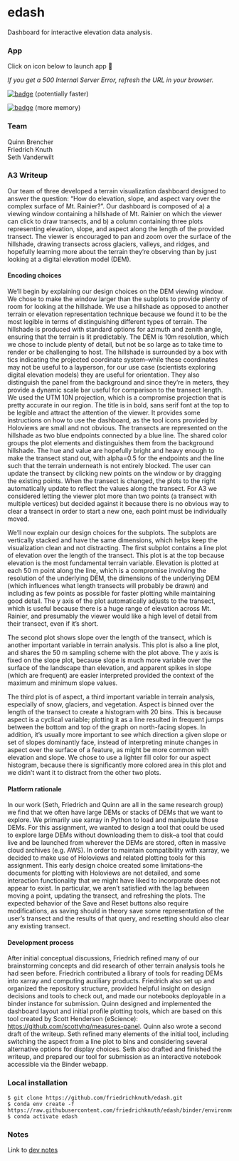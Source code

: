 # edash
Dashboard for interactive elevation data analysis.

### App

Click on icon below to launch app :rocket:

*If you get a 500 Internal Server Error, refresh the URL in your browser.*

[![badge](https://img.shields.io/static/v1.svg?logo=mybinder&label=Launch+App&message=mybinder&color=green)](https://mybinder.org/v2/gh/friedrichknuth/edash/binder?urlpath=/proxy/5009/dashboard) (potentially faster)

[![badge](https://img.shields.io/static/v1.svg?logo=mybinder&label=Launch+App&message=mybinder&color=green)](https://gesis.mybinder.org/v2/gh/friedrichknuth/edash/binder?urlpath=/proxy/5009/dashboard) (more memory)


### Team
Quinn Brencher  
Friedrich Knuth  
Seth Vanderwilt  

### A3 Writeup
Our team of three developed a terrain visualization dashboard designed to answer the question: “How do elevation, slope, and aspect vary over the complex surface of Mt. Rainier?”. Our dashboard is composed of a) a viewing window containing a hillshade of Mt. Rainier on which the viewer can click to draw transects, and b) a column containing three plots representing elevation, slope, and aspect along the length of the provided transect. The viewer is encouraged to pan and zoom over the surface of the hillshade, drawing transects across glaciers, valleys, and ridges, and hopefully learning more about the terrain they’re observing than by just looking at a digital elevation model (DEM).

#### Encoding choices    
We’ll begin by explaining our design choices on the DEM viewing window. We chose to make the window larger than the subplots to provide plenty of room for looking at the hillshade. We use a hillshade as opposed to another terrain or elevation representation technique because we found it to be the most legible in terms of distinguishing different types of terrain. The hillshade is produced with standard options for azimuth and zenith angle, ensuring that the terrain is lit predictably. The DEM is 10m resolution, which we chose to include plenty of detail, but not be so large as to take time to render or be challenging to host. The hillshade is surrounded by a box with tics indicating the projected coordinate system–while these coordinates may not be useful to a layperson, for our use case (scientists exploring digital elevation models) they are useful for orientation. They also distinguish the panel from the background and since they’re in meters, they provide a dynamic scale bar useful for comparison to the transect length. We used the UTM 10N projection, which is a compromise projection that is pretty accurate in our region. The title is in bold, sans serif font at the top to be legible and attract the attention of the viewer. It provides some instructions on how to use the dashboard, as the tool icons provided by Holoviews are small and not obvious. The transects are represented on the hillshade as two blue endpoints connected by a blue line. The shared color groups the plot elements and distinguishes them from the background hillshade. The hue and value are hopefully bright and heavy enough to make the transect stand out, with alpha=0.5 for the endpoints and the line such that the terrain underneath is not entirely blocked. The user can update the transect by clicking new points on the window or by dragging the existing points. When the transect is changed, the plots to the right automatically update to reflect the values along the transect. For A3 we considered letting the viewer plot more than two points (a transect with multiple vertices) but decided against it because there is no obvious way to clear a transect in order to start a new one, each point must be individually moved. 

We’ll now explain our design choices for the subplots. The subplots are vertically stacked and have the same dimensions, which helps keep the visualization clean and not distracting. The first subplot contains a line plot of elevation over the length of the transect. This plot is at the top because elevation is the most fundamental terrain variable. Elevation is plotted at each 50 m point along the line, which is a compromise involving the resolution of the underlying DEM, the dimensions of the underlying DEM (which influences what length transects will probably be drawn) and including as few points as possible for faster plotting while maintaining good detail. The y axis of the plot automatically adjusts to the transect, which is useful because there is a huge range of elevation across Mt. Rainier, and presumably the viewer would like a high level of detail from their transect, even if it’s short. 

The second plot shows slope over the length of the transect, which is another important variable in terrain analysis. This plot is also a line plot, and shares the 50 m sampling scheme with the plot above. The y axis is fixed on the slope plot, because slope is much more variable over the surface of the landscape than elevation, and apparent spikes in slope (which are frequent) are easier interpreted provided the context of the maximum and minimum slope values. 

The third plot is of aspect, a third important variable in terrain analysis, especially of snow, glaciers, and vegetation. Aspect is binned over the length of the transect to create a histogram with 20 bins. This is because aspect is a cyclical variable; plotting it as a line resulted in frequent jumps between the bottom and top of the graph on north-facing slopes. In addition, it’s usually more important to see which direction a given slope or set of slopes dominantly face, instead of interpreting minute changes in aspect over the surface of a feature, as might be more common with elevation and slope. We chose to use a lighter fill color for our aspect histogram, because there is significantly more colored area in this plot and we didn’t want it to distract from the other two plots.

#### Platform rationale
In our work (Seth, Friedrich and Quinn are all in the same research group) we find that we often have large DEMs or stacks of DEMs that we want to explore. We primarily use xarray in Python to load and manipulate those DEMs. For this assignment, we wanted to design a tool that could be used to explore large DEMs without downloading them to disk–a tool that could live and be launched from wherever the DEMs are stored, often in massive cloud archives (e.g. AWS). In order to maintain compatibility with xarray, we decided to make use of Holoviews and related plotting tools for this assignment. This early design choice created some limitations–the documents for plotting with Holoviews are not detailed, and some interaction functionality that we might have liked to incorporate does not appear to exist. In particular, we aren’t satisfied with the lag between moving a point, updating the transect, and refreshing the plots. The expected behavior of the Save and Reset buttons also require modifications, as saving should in theory save some representation of the user’s transect and the results of that query, and resetting should also clear any existing transect.

#### Development process
After initial conceptual discussions, Friedrich refined many of our brainstorming concepts and did research of other terrain analysis tools he had seen before. Friedrich contributed a library of tools for reading DEMs into xarray and computing auxiliary products. Friedrich also set up and organized the repository structure, provided helpful insight on design decisions and tools to check out, and made our notebooks deployable in a binder instance for submission. Quinn designed and implemented the dashboard layout and initial profile plotting tools, which are based on this tool created by Scott Henderson (eScience): https://github.com/scottyhq/measures-panel. Quinn also wrote a second draft of the writeup. Seth refined many elements of the initial tool, including switching the aspect from a line plot to bins and considering several alternative options for display choices. Seth also drafted and finished the writeup, and prepared our tool for submission as an interactive notebook accessible via the Binder webapp.

### Local installation
```
$ git clone https://github.com/friedrichknuth/edash.git
$ conda env create -f https://raw.githubusercontent.com/friedrichknuth/edash/binder/environment.yml
$ conda activate edash
```

### Notes
Link to [dev notes](https://docs.google.com/document/d/14OYs6NTI7OAu9h_cX67nwHXl1_z6M0h4gDMTb4vTL80/edit)


